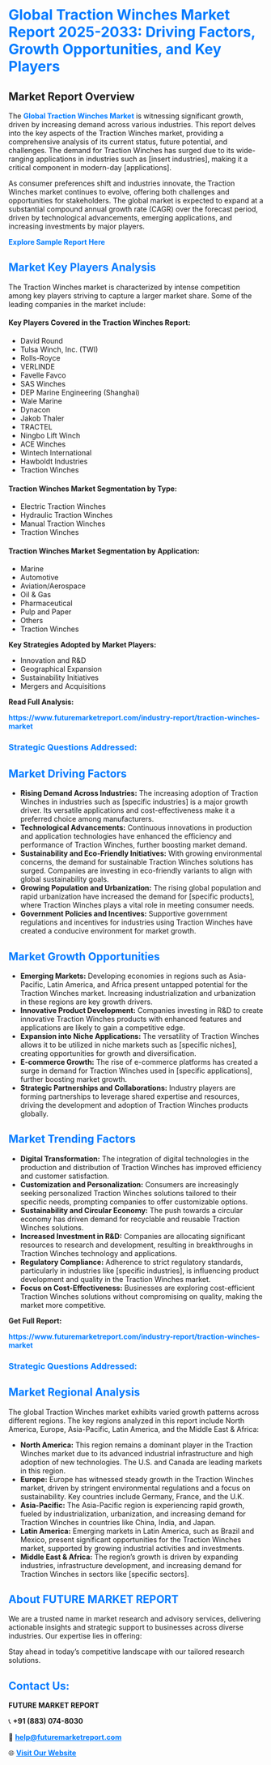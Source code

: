 <h1 style="color: #007BFF;">Global Traction Winches Market Report 2025-2033: Driving Factors, Growth Opportunities, and Key Players</h1>

<section id="overview">
<h2>Market Report Overview</h2>
<p>The <a href="https://www.futuremarketreport.com/industry-report/traction-winches-market" style="color: #007BFF; text-decoration: none;"><strong>Global Traction Winches Market</strong></a> is witnessing significant growth, driven by increasing demand across various industries. This report delves into the key aspects of the Traction Winches market, providing a comprehensive analysis of its current status, future potential, and challenges. The demand for Traction Winches has surged due to its wide-ranging applications in industries such as [insert industries], making it a critical component in modern-day [applications].</p>
<p>As consumer preferences shift and industries innovate, the Traction Winches market continues to evolve, offering both challenges and opportunities for stakeholders. The global market is expected to expand at a substantial compound annual growth rate (CAGR) over the forecast period, driven by technological advancements, emerging applications, and increasing investments by major players.</p>
</section>

<section id="overview">
<p><a href="https://www.futuremarketreport.com/request-sample/reportId=99743" style="color: #007BFF; text-decoration: none;"><strong>Explore Sample Report Here</strong></a></p>
</section>

<section id="key-players">
<h2 style="color: #007BFF;">Market Key Players Analysis</h2>
<p>The Traction Winches market is characterized by intense competition among key players striving to capture a larger market share. Some of the leading companies in the market include:</p>
<h4>Key Players Covered in the Traction Winches Report:</h4>
<ul><li>David Round</li><li>Tulsa Winch, Inc. (TWI)</li><li>Rolls-Royce</li><li>VERLINDE</li><li>Favelle Favco</li><li>SAS Winches</li><li>DEP Marine Engineering (Shanghai)</li><li>Wale Marine</li><li>Dynacon</li><li>Jakob Thaler</li><li>TRACTEL</li><li>Ningbo Lift Winch</li><li>ACE Winches</li><li>Wintech International</li><li>Hawboldt Industries</li><li>Traction Winches</li></ul>
<h4>Traction Winches Market Segmentation by Type:</h4>
<ul><li>Electric Traction Winches</li><li>Hydraulic Traction Winches</li><li>Manual Traction Winches</li><li>Traction Winches</li></ul>

<h4>Traction Winches Market Segmentation by Application:</h4>
<ul><li>Marine</li><li>Automotive</li><li>Aviation/Aerospace</li><li>Oil &amp; Gas</li><li>Pharmaceutical</li><li>Pulp and Paper</li><li>Others</li><li>Traction Winches</li></ul>
<p><strong>Key Strategies Adopted by Market Players:</strong></p>
<ul>
<li>Innovation and R&D</li>
<li>Geographical Expansion</li>
<li>Sustainability Initiatives</li>
<li>Mergers and Acquisitions</li>
</ul>
</section>

<section>
<p><strong>Read Full Analysis: </strong></p><a href="https://www.futuremarketreport.com/industry-report/traction-winches-market" style="color: #007BFF; text-decoration: none;"><strong>https://www.futuremarketreport.com/industry-report/traction-winches-market</strong></a>
<h3 style="color: #007BFF;">Strategic Questions Addressed:</h3>
</section>

<section id="driving-factors">
<h2 style="color: #007BFF;">Market Driving Factors</h2>
<ul>
<li><strong>Rising Demand Across Industries:</strong> The increasing adoption of Traction Winches in industries such as [specific industries] is a major growth driver. Its versatile applications and cost-effectiveness make it a preferred choice among manufacturers.</li>
<li><strong>Technological Advancements:</strong> Continuous innovations in production and application technologies have enhanced the efficiency and performance of Traction Winches, further boosting market demand.</li>
<li><strong>Sustainability and Eco-Friendly Initiatives:</strong> With growing environmental concerns, the demand for sustainable Traction Winches solutions has surged. Companies are investing in eco-friendly variants to align with global sustainability goals.</li>
<li><strong>Growing Population and Urbanization:</strong> The rising global population and rapid urbanization have increased the demand for [specific products], where Traction Winches plays a vital role in meeting consumer needs.</li>
<li><strong>Government Policies and Incentives:</strong> Supportive government regulations and incentives for industries using Traction Winches have created a conducive environment for market growth.</li>
</ul>
</section>

<section id="growth-opportunities">
<h2 style="color: #007BFF;">Market Growth Opportunities</h2>
<ul>
<li><strong>Emerging Markets:</strong> Developing economies in regions such as Asia-Pacific, Latin America, and Africa present untapped potential for the Traction Winches market. Increasing industrialization and urbanization in these regions are key growth drivers.</li>
<li><strong>Innovative Product Development:</strong> Companies investing in R&D to create innovative Traction Winches products with enhanced features and applications are likely to gain a competitive edge.</li>
<li><strong>Expansion into Niche Applications:</strong> The versatility of Traction Winches allows it to be utilized in niche markets such as [specific niches], creating opportunities for growth and diversification.</li>
<li><strong>E-commerce Growth:</strong> The rise of e-commerce platforms has created a surge in demand for Traction Winches used in [specific applications], further boosting market growth.</li>
<li><strong>Strategic Partnerships and Collaborations:</strong> Industry players are forming partnerships to leverage shared expertise and resources, driving the development and adoption of Traction Winches products globally.</li>
</ul>
</section>

<section id="trending-factors">
<h2 style="color: #007BFF;">Market Trending Factors</h2>
<ul>
<li><strong>Digital Transformation:</strong> The integration of digital technologies in the production and distribution of Traction Winches has improved efficiency and customer satisfaction.</li>
<li><strong>Customization and Personalization:</strong> Consumers are increasingly seeking personalized Traction Winches solutions tailored to their specific needs, prompting companies to offer customizable options.</li>
<li><strong>Sustainability and Circular Economy:</strong> The push towards a circular economy has driven demand for recyclable and reusable Traction Winches solutions.</li>
<li><strong>Increased Investment in R&D:</strong> Companies are allocating significant resources to research and development, resulting in breakthroughs in Traction Winches technology and applications.</li>
<li><strong>Regulatory Compliance:</strong> Adherence to strict regulatory standards, particularly in industries like [specific industries], is influencing product development and quality in the Traction Winches market.</li>
<li><strong>Focus on Cost-Effectiveness:</strong> Businesses are exploring cost-efficient Traction Winches solutions without compromising on quality, making the market more competitive.</li>
</ul>
</section>

<section>
<p><strong>Get Full Report: </strong></p><a href="https://www.futuremarketreport.com/industry-report/traction-winches-market" style="color: #007BFF; text-decoration: none;"><strong>https://www.futuremarketreport.com/industry-report/traction-winches-market</strong></a>
<h3 style="color: #007BFF;">Strategic Questions Addressed:</h3>
</section>


<section id="regional-analysis">
<h2 style="color: #007BFF;">Market Regional Analysis</h2>
<p>The global Traction Winches market exhibits varied growth patterns across different regions. The key regions analyzed in this report include North America, Europe, Asia-Pacific, Latin America, and the Middle East & Africa:</p>
<ul>
<li><strong>North America:</strong> This region remains a dominant player in the Traction Winches market due to its advanced industrial infrastructure and high adoption of new technologies. The U.S. and Canada are leading markets in this region.</li>
<li><strong>Europe:</strong> Europe has witnessed steady growth in the Traction Winches market, driven by stringent environmental regulations and a focus on sustainability. Key countries include Germany, France, and the U.K.</li>
<li><strong>Asia-Pacific:</strong> The Asia-Pacific region is experiencing rapid growth, fueled by industrialization, urbanization, and increasing demand for Traction Winches in countries like China, India, and Japan.</li>
<li><strong>Latin America:</strong> Emerging markets in Latin America, such as Brazil and Mexico, present significant opportunities for the Traction Winches market, supported by growing industrial activities and investments.</li>
<li><strong>Middle East & Africa:</strong> The region’s growth is driven by expanding industries, infrastructure development, and increasing demand for Traction Winches in sectors like [specific sectors].</li>
</ul>
</section>

<footer>
<h2 style="color: #007BFF;">About FUTURE MARKET REPORT</h2>
<p>We are a trusted name in market research and advisory services, delivering actionable insights and strategic support to businesses across diverse industries. Our expertise lies in offering:</p>

<p>Stay ahead in today’s competitive landscape with our tailored research solutions.</p>

<h2 style="color: #007BFF;">Contact Us:</h2>
<p><strong>FUTURE MARKET REPORT</strong></p>
<p>📞 <strong>+91 (883) 074-8030</strong></p>
<p>📧 <strong><a href="mailto:help@futuremarketreport.com" style="color: #007BFF;">help@futuremarketreport.com</a></strong></p>
<p>🌐 <strong><a href="https://www.futuremarketreport.com/" style="color: #007BFF;">Visit Our Website</a></strong></p>
</footer>